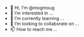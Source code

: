 - 👋 Hi, I’m @mogmoug
- 👀 I’m interested in ...
- 🌱 I’m currently learning ...
- 💞️ I’m looking to collaborate on ...
- 📫 How to reach me ...

<!---
mogmoug/mogmoug is a ✨ special ✨ repository because its `README.md` (this file) appears on your GitHub profile.
You can click the Preview link to take a look at your changes.
--->
